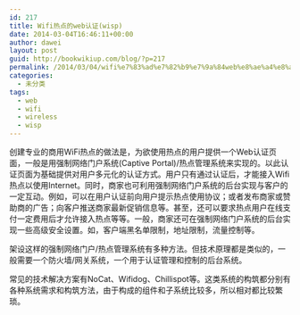 ```yaml
---
id: 217
title: Wifi热点的web认证(wisp)
date: 2014-03-04T16:46:11+00:00
author: dawei
layout: post
guid: http://bookwikiup.com/blog/?p=217
permalink: /2014/03/04/wifi%e7%83%ad%e7%82%b9%e7%9a%84web%e8%ae%a4%e8%af%81wisp/
categories:
  - 未分类
tags:
  - web
  - wifi
  - wireless
  - wisp
---
```

创建专业的商用WiFi热点的做法是，为欲使用热点的用户提供一个Web认证页面，一般是用强制网络门户系统(Captive Portal)/热点管理系统来实现的。以此认证页面为基础提供对用户多元化的认证方式。用户只有通过认证后，才能接入Wifi热点以使用Internet。同时，商家也可利用强制网络门户系统的后台实现与客户的一定互动。例如，可以在用户认证前向用户提示热点使用协议；或者发布商家或赞助商的广告；向客户推送商家最新促销信息等。甚至，还可以要求热点用户在线支付一定费用后才允许接入热点等等。一般，商家还可在强制网络门户系统的后台实现一些高级安全设置。如，客户端黑名单限制，地址限制，流量控制等。

架设这样的强制网络门户/热点管理系统有多种方法。但技术原理都是类似的，一般需要一个防火墙/网关系统，一个用于认证管理和控制的后台系统。
  
常见的技术解决方案有NoCat、Wifidog、Chillispot等。这类系统的构筑都分别有各种系统需求和构筑方法，由于构成的组件和子系统比较多，所以相对都比较繁琐。